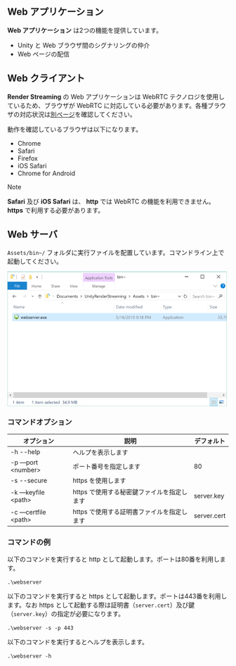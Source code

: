 ## Web アプリケーション

**Web アプリケーション** は2つの機能を提供しています。

- Unity と Web ブラウザ間のシグナリングの仲介
- Web ページの配信

## Web クライアント

**Render Streaming** の Web アプリケーションは WebRTC テクノロジを使用しているため、ブラウザが WebRTC に対応している必要があります。各種ブラウザの対応状況は[別ページ](https://caniuse.com/#search=webrtc)を確認してください。

動作を確認しているブラウザは以下になります。

- Chrome
- Safari
- Firefox
- iOS Safari
- Chrome for Android

> [!NOTE]
> **Safari** 及び **iOS Safari** は、 **http** では WebRTC の機能を利用できません。 **https** で利用する必要があります。

## Web サーバ

`Assets/bin~/` フォルダに実行ファイルを配置しています。コマンドライン上で起動してください。

<img src="../images/launch_webserver_explorer.png" width=500 align=center>

### コマンドオプション

|オプション|説明|デフォルト|
|-------|-----|-------|
|-h --help|ヘルプを表示します||
|-p —port \<number\>|ポート番号を指定します|80|
|-s --secure|https を使用します||
|-k —keyfile \<path\>|https で使用する秘密鍵ファイルを指定します|server.key|
|-c —certfile \<path\>|https で使用する証明書ファイルを指定します|server.cert|

### コマンドの例

以下のコマンドを実行すると http として起動します。ポートは80番を利用します。

```shell
.\webserver
```

以下のコマンドを実行すると https として起動します。ポートは443番を利用します。なお https として起動する際は証明書（`server.cert`）及び鍵（`server.key`）の指定が必要になります。

```shell
.\webserver -s -p 443
```

以下のコマンドを実行するとヘルプを表示します。

```shell
.\webserver -h
```
